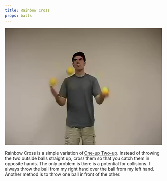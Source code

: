 ```yaml
---
title: Rainbow Cross
props: balls
---
```


![Rainbow Cross](/site/videos/poster/rainbowcross.jpg)

Rainbow Cross is a simple variation of [One-up Two-up](/site/en/one-uptwo-up/README.md). Instead of throwing the two outside balls straight up, cross them so that you catch them in opposite hands. The only problem is there is a potential for collisions. I always throw the ball from my right hand over the ball from my left hand. Another method is to throw one ball in front of the other.

